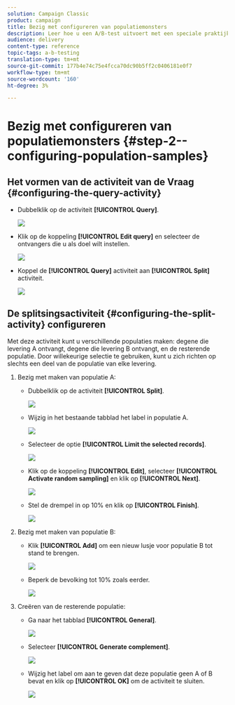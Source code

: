 ```yaml
---
solution: Campaign Classic
product: campaign
title: Bezig met configureren van populatiemonsters
description: Leer hoe u een A/B-test uitvoert met een speciale praktijkcase.
audience: delivery
content-type: reference
topic-tags: a-b-testing
translation-type: tm+mt
source-git-commit: 177b4e74c75e4fcca70dc90b5ff2c0406181e0f7
workflow-type: tm+mt
source-wordcount: '160'
ht-degree: 3%

---
```



# Bezig met configureren van populatiemonsters {#step-2--configuring-population-samples}

## Het vormen van de activiteit van de Vraag {#configuring-the-query-activity}

* Dubbelklik op de activiteit **[!UICONTROL Query]**.

   ![](assets/use_case_abtesting_createrecipients_001.png)

* Klik op de koppeling **[!UICONTROL Edit query]** en selecteer de ontvangers die u als doel wilt instellen.

   ![](assets/use_case_abtesting_createrecipients_002.png)

* Koppel de **[!UICONTROL Query]** activiteit aan **[!UICONTROL Split]** activiteit.

   ![](assets/use_case_abtesting_createrecipients_003.png)

## De splitsingsactiviteit {#configuring-the-split-activity} configureren

Met deze activiteit kunt u verschillende populaties maken: degene die levering A ontvangt, degene die levering B ontvangt, en de resterende populatie. Door willekeurige selectie te gebruiken, kunt u zich richten op slechts een deel van de populatie van elke levering.

1. Bezig met maken van populatie A:

   * Dubbelklik op de activiteit **[!UICONTROL Split]**.

      ![](assets/use_case_abtesting_createrecipients_004.png)

   * Wijzig in het bestaande tabblad het label in populatie A.

      ![](assets/use_case_abtesting_createrecipients_005.png)

   * Selecteer de optie **[!UICONTROL Limit the selected records]**.

      ![](assets/use_case_abtesting_createrecipients_006.png)

   * Klik op de koppeling **[!UICONTROL Edit]**, selecteer **[!UICONTROL Activate random sampling]** en klik op **[!UICONTROL Next]**.

      ![](assets/use_case_abtesting_createrecipients_007.png)

   * Stel de drempel in op 10% en klik op **[!UICONTROL Finish]**.

      ![](assets/use_case_abtesting_createrecipients_008.png)

1. Bezig met maken van populatie B:

   * Klik **[!UICONTROL Add]** om een nieuw lusje voor populatie B tot stand te brengen.

      ![](assets/use_case_abtesting_createrecipients_009.png)

   * Beperk de bevolking tot 10% zoals eerder.

      ![](assets/use_case_abtesting_createrecipients_010.png)

1. Creëren van de resterende populatie:

   * Ga naar het tabblad **[!UICONTROL General]**. 

      ![](assets/use_case_abtesting_createrecipients_011.png)

   * Selecteer **[!UICONTROL Generate complement]**.

      ![](assets/use_case_abtesting_createrecipients_012.png)

   * Wijzig het label om aan te geven dat deze populatie geen A of B bevat en klik op **[!UICONTROL OK]** om de activiteit te sluiten.

      ![](assets/use_case_abtesting_createrecipients_013.png)
